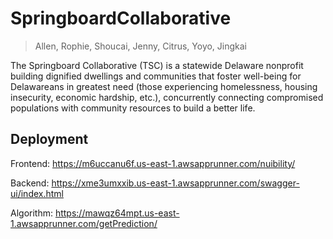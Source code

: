# SpringboardCollaborative
> Allen, Rophie, Shoucai, Jenny, Citrus, Yoyo, Jingkai

The Springboard Collaborative (TSC) is a statewide Delaware nonprofit building dignified dwellings and communities that foster well-being for Delawareans in greatest need (those experiencing homelessness, housing insecurity, economic hardship, etc.), concurrently connecting compromised populations with community resources to build a better life. 

## Deployment
Frontend: https://m6uccanu6f.us-east-1.awsapprunner.com/nuibility/

Backend: https://xme3umxxib.us-east-1.awsapprunner.com/swagger-ui/index.html  

Algorithm: https://mawqz64mpt.us-east-1.awsapprunner.com/getPrediction/  
